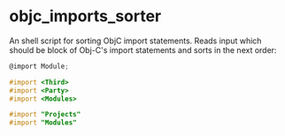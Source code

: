 # objc_imports_sorter

An shell script for sorting ObjC import statements.
Reads input which should be block of Obj-C's import statements and sorts in the next order:

```objective-c
@import Module;

#import <Third>
#import <Party>
#import <Modules>

#import "Projects"
#import "Modules"
```
